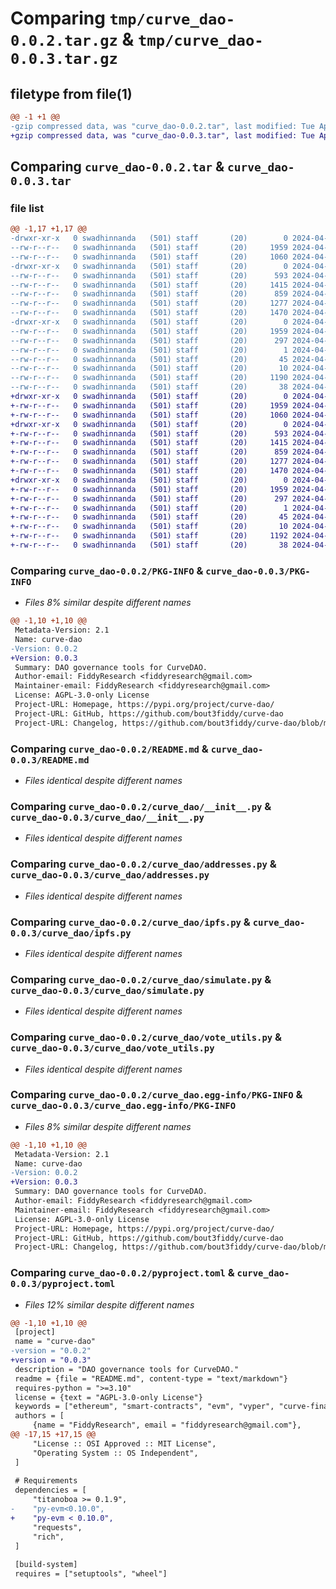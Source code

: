 # Comparing `tmp/curve_dao-0.0.2.tar.gz` & `tmp/curve_dao-0.0.3.tar.gz`

## filetype from file(1)

```diff
@@ -1 +1 @@
-gzip compressed data, was "curve_dao-0.0.2.tar", last modified: Tue Apr 23 17:02:07 2024, max compression
+gzip compressed data, was "curve_dao-0.0.3.tar", last modified: Tue Apr 23 17:05:19 2024, max compression
```

## Comparing `curve_dao-0.0.2.tar` & `curve_dao-0.0.3.tar`

### file list

```diff
@@ -1,17 +1,17 @@
-drwxr-xr-x   0 swadhinnanda   (501) staff       (20)        0 2024-04-23 17:02:07.764166 curve_dao-0.0.2/
--rw-r--r--   0 swadhinnanda   (501) staff       (20)     1959 2024-04-23 17:02:07.763828 curve_dao-0.0.2/PKG-INFO
--rw-r--r--   0 swadhinnanda   (501) staff       (20)     1060 2024-04-23 15:39:50.000000 curve_dao-0.0.2/README.md
-drwxr-xr-x   0 swadhinnanda   (501) staff       (20)        0 2024-04-23 17:02:07.760608 curve_dao-0.0.2/curve_dao/
--rw-r--r--   0 swadhinnanda   (501) staff       (20)      593 2024-04-23 16:49:54.000000 curve_dao-0.0.2/curve_dao/__init__.py
--rw-r--r--   0 swadhinnanda   (501) staff       (20)     1415 2024-04-23 16:43:33.000000 curve_dao-0.0.2/curve_dao/addresses.py
--rw-r--r--   0 swadhinnanda   (501) staff       (20)      859 2024-04-23 15:20:16.000000 curve_dao-0.0.2/curve_dao/ipfs.py
--rw-r--r--   0 swadhinnanda   (501) staff       (20)     1277 2024-04-23 15:20:16.000000 curve_dao-0.0.2/curve_dao/simulate.py
--rw-r--r--   0 swadhinnanda   (501) staff       (20)     1470 2024-04-23 15:20:16.000000 curve_dao-0.0.2/curve_dao/vote_utils.py
-drwxr-xr-x   0 swadhinnanda   (501) staff       (20)        0 2024-04-23 17:02:07.763496 curve_dao-0.0.2/curve_dao.egg-info/
--rw-r--r--   0 swadhinnanda   (501) staff       (20)     1959 2024-04-23 17:02:07.000000 curve_dao-0.0.2/curve_dao.egg-info/PKG-INFO
--rw-r--r--   0 swadhinnanda   (501) staff       (20)      297 2024-04-23 17:02:07.000000 curve_dao-0.0.2/curve_dao.egg-info/SOURCES.txt
--rw-r--r--   0 swadhinnanda   (501) staff       (20)        1 2024-04-23 17:02:07.000000 curve_dao-0.0.2/curve_dao.egg-info/dependency_links.txt
--rw-r--r--   0 swadhinnanda   (501) staff       (20)       45 2024-04-23 17:02:07.000000 curve_dao-0.0.2/curve_dao.egg-info/requires.txt
--rw-r--r--   0 swadhinnanda   (501) staff       (20)       10 2024-04-23 17:02:07.000000 curve_dao-0.0.2/curve_dao.egg-info/top_level.txt
--rw-r--r--   0 swadhinnanda   (501) staff       (20)     1190 2024-04-23 17:01:25.000000 curve_dao-0.0.2/pyproject.toml
--rw-r--r--   0 swadhinnanda   (501) staff       (20)       38 2024-04-23 17:02:07.764237 curve_dao-0.0.2/setup.cfg
+drwxr-xr-x   0 swadhinnanda   (501) staff       (20)        0 2024-04-23 17:05:19.483233 curve_dao-0.0.3/
+-rw-r--r--   0 swadhinnanda   (501) staff       (20)     1959 2024-04-23 17:05:19.482936 curve_dao-0.0.3/PKG-INFO
+-rw-r--r--   0 swadhinnanda   (501) staff       (20)     1060 2024-04-23 15:39:50.000000 curve_dao-0.0.3/README.md
+drwxr-xr-x   0 swadhinnanda   (501) staff       (20)        0 2024-04-23 17:05:19.479518 curve_dao-0.0.3/curve_dao/
+-rw-r--r--   0 swadhinnanda   (501) staff       (20)      593 2024-04-23 16:49:54.000000 curve_dao-0.0.3/curve_dao/__init__.py
+-rw-r--r--   0 swadhinnanda   (501) staff       (20)     1415 2024-04-23 16:43:33.000000 curve_dao-0.0.3/curve_dao/addresses.py
+-rw-r--r--   0 swadhinnanda   (501) staff       (20)      859 2024-04-23 15:20:16.000000 curve_dao-0.0.3/curve_dao/ipfs.py
+-rw-r--r--   0 swadhinnanda   (501) staff       (20)     1277 2024-04-23 15:20:16.000000 curve_dao-0.0.3/curve_dao/simulate.py
+-rw-r--r--   0 swadhinnanda   (501) staff       (20)     1470 2024-04-23 15:20:16.000000 curve_dao-0.0.3/curve_dao/vote_utils.py
+drwxr-xr-x   0 swadhinnanda   (501) staff       (20)        0 2024-04-23 17:05:19.482582 curve_dao-0.0.3/curve_dao.egg-info/
+-rw-r--r--   0 swadhinnanda   (501) staff       (20)     1959 2024-04-23 17:05:19.000000 curve_dao-0.0.3/curve_dao.egg-info/PKG-INFO
+-rw-r--r--   0 swadhinnanda   (501) staff       (20)      297 2024-04-23 17:05:19.000000 curve_dao-0.0.3/curve_dao.egg-info/SOURCES.txt
+-rw-r--r--   0 swadhinnanda   (501) staff       (20)        1 2024-04-23 17:05:19.000000 curve_dao-0.0.3/curve_dao.egg-info/dependency_links.txt
+-rw-r--r--   0 swadhinnanda   (501) staff       (20)       45 2024-04-23 17:05:19.000000 curve_dao-0.0.3/curve_dao.egg-info/requires.txt
+-rw-r--r--   0 swadhinnanda   (501) staff       (20)       10 2024-04-23 17:05:19.000000 curve_dao-0.0.3/curve_dao.egg-info/top_level.txt
+-rw-r--r--   0 swadhinnanda   (501) staff       (20)     1192 2024-04-23 17:05:10.000000 curve_dao-0.0.3/pyproject.toml
+-rw-r--r--   0 swadhinnanda   (501) staff       (20)       38 2024-04-23 17:05:19.483288 curve_dao-0.0.3/setup.cfg
```

### Comparing `curve_dao-0.0.2/PKG-INFO` & `curve_dao-0.0.3/PKG-INFO`

 * *Files 8% similar despite different names*

```diff
@@ -1,10 +1,10 @@
 Metadata-Version: 2.1
 Name: curve-dao
-Version: 0.0.2
+Version: 0.0.3
 Summary: DAO governance tools for CurveDAO.
 Author-email: FiddyResearch <fiddyresearch@gmail.com>
 Maintainer-email: FiddyResearch <fiddyresearch@gmail.com>
 License: AGPL-3.0-only License
 Project-URL: Homepage, https://pypi.org/project/curve-dao/
 Project-URL: GitHub, https://github.com/bout3fiddy/curve-dao
 Project-URL: Changelog, https://github.com/bout3fiddy/curve-dao/blob/main/CHANGELOG.md
```

### Comparing `curve_dao-0.0.2/README.md` & `curve_dao-0.0.3/README.md`

 * *Files identical despite different names*

### Comparing `curve_dao-0.0.2/curve_dao/__init__.py` & `curve_dao-0.0.3/curve_dao/__init__.py`

 * *Files identical despite different names*

### Comparing `curve_dao-0.0.2/curve_dao/addresses.py` & `curve_dao-0.0.3/curve_dao/addresses.py`

 * *Files identical despite different names*

### Comparing `curve_dao-0.0.2/curve_dao/ipfs.py` & `curve_dao-0.0.3/curve_dao/ipfs.py`

 * *Files identical despite different names*

### Comparing `curve_dao-0.0.2/curve_dao/simulate.py` & `curve_dao-0.0.3/curve_dao/simulate.py`

 * *Files identical despite different names*

### Comparing `curve_dao-0.0.2/curve_dao/vote_utils.py` & `curve_dao-0.0.3/curve_dao/vote_utils.py`

 * *Files identical despite different names*

### Comparing `curve_dao-0.0.2/curve_dao.egg-info/PKG-INFO` & `curve_dao-0.0.3/curve_dao.egg-info/PKG-INFO`

 * *Files 8% similar despite different names*

```diff
@@ -1,10 +1,10 @@
 Metadata-Version: 2.1
 Name: curve-dao
-Version: 0.0.2
+Version: 0.0.3
 Summary: DAO governance tools for CurveDAO.
 Author-email: FiddyResearch <fiddyresearch@gmail.com>
 Maintainer-email: FiddyResearch <fiddyresearch@gmail.com>
 License: AGPL-3.0-only License
 Project-URL: Homepage, https://pypi.org/project/curve-dao/
 Project-URL: GitHub, https://github.com/bout3fiddy/curve-dao
 Project-URL: Changelog, https://github.com/bout3fiddy/curve-dao/blob/main/CHANGELOG.md
```

### Comparing `curve_dao-0.0.2/pyproject.toml` & `curve_dao-0.0.3/pyproject.toml`

 * *Files 12% similar despite different names*

```diff
@@ -1,10 +1,10 @@
 [project]
 name = "curve-dao"
-version = "0.0.2"
+version = "0.0.3"
 description = "DAO governance tools for CurveDAO."
 readme = {file = "README.md", content-type = "text/markdown"}
 requires-python = ">=3.10"
 license = {text = "AGPL-3.0-only License"}
 keywords = ["ethereum", "smart-contracts", "evm", "vyper", "curve-finance", "dao", "defi"]
 authors = [
     {name = "FiddyResearch", email = "fiddyresearch@gmail.com"},
@@ -17,15 +17,15 @@
     "License :: OSI Approved :: MIT License",
     "Operating System :: OS Independent",
 ]
 
 # Requirements
 dependencies = [
     "titanoboa >= 0.1.9",
-    "py-evm<0.10.0",
+    "py-evm < 0.10.0",
     "requests",
     "rich",
 ]
 
 [build-system]
 requires = ["setuptools", "wheel"]
```


